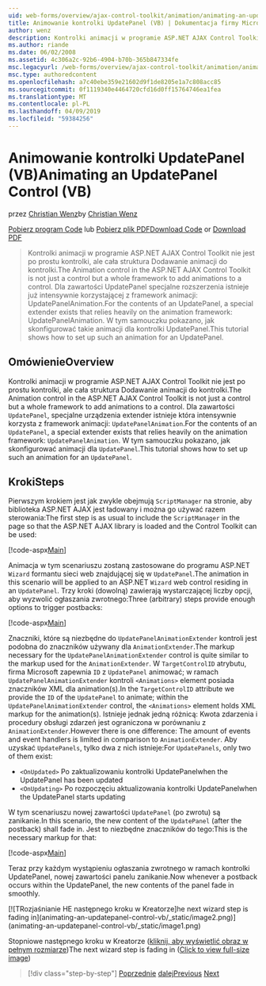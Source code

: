 ```yaml
---
uid: web-forms/overview/ajax-control-toolkit/animation/animating-an-updatepanel-control-vb
title: Animowanie kontrolki UpdatePanel (VB) | Dokumentacja firmy Microsoft
author: wenz
description: Kontrolki animacji w programie ASP.NET AJAX Control Toolkit nie jest po prostu kontrolki, ale cała struktura Dodawanie animacji do kontrolki. Dla zawartości...
ms.author: riande
ms.date: 06/02/2008
ms.assetid: 4c306a2c-92b6-4904-b70b-365b847334fe
msc.legacyurl: /web-forms/overview/ajax-control-toolkit/animation/animating-an-updatepanel-control-vb
msc.type: authoredcontent
ms.openlocfilehash: a7c40ebe359e21602d9f1de8205e1a7c808acc85
ms.sourcegitcommit: 0f1119340e4464720cfd16d0ff15764746ea1fea
ms.translationtype: MT
ms.contentlocale: pl-PL
ms.lasthandoff: 04/09/2019
ms.locfileid: "59384256"
---
```

# <a name="animating-an-updatepanel-control-vb"></a><span data-ttu-id="a57c7-104">Animowanie kontrolki UpdatePanel (VB)</span><span class="sxs-lookup"><span data-stu-id="a57c7-104">Animating an UpdatePanel Control (VB)</span></span>

<span data-ttu-id="a57c7-105">przez [Christian Wenz](https://github.com/wenz)</span><span class="sxs-lookup"><span data-stu-id="a57c7-105">by [Christian Wenz](https://github.com/wenz)</span></span>

<span data-ttu-id="a57c7-106">[Pobierz program Code](http://download.microsoft.com/download/9/3/f/93f8daea-bebd-4821-833b-95205389c7d0/UpdatePanelAnimation1.vb.zip) lub [Pobierz plik PDF](http://download.microsoft.com/download/b/6/a/b6ae89ee-df69-4c87-9bfb-ad1eb2b23373/updatepanelanimation1VB.pdf)</span><span class="sxs-lookup"><span data-stu-id="a57c7-106">[Download Code](http://download.microsoft.com/download/9/3/f/93f8daea-bebd-4821-833b-95205389c7d0/UpdatePanelAnimation1.vb.zip) or [Download PDF](http://download.microsoft.com/download/b/6/a/b6ae89ee-df69-4c87-9bfb-ad1eb2b23373/updatepanelanimation1VB.pdf)</span></span>

> <span data-ttu-id="a57c7-107">Kontrolki animacji w programie ASP.NET AJAX Control Toolkit nie jest po prostu kontrolki, ale cała struktura Dodawanie animacji do kontrolki.</span><span class="sxs-lookup"><span data-stu-id="a57c7-107">The Animation control in the ASP.NET AJAX Control Toolkit is not just a control but a whole framework to add animations to a control.</span></span> <span data-ttu-id="a57c7-108">Dla zawartości UpdatePanel specjalne rozszerzenia istnieje już intensywnie korzystającej z framework animacji: UpdatePanelAnimation.</span><span class="sxs-lookup"><span data-stu-id="a57c7-108">For the contents of an UpdatePanel, a special extender exists that relies heavily on the animation framework: UpdatePanelAnimation.</span></span> <span data-ttu-id="a57c7-109">W tym samouczku pokazano, jak skonfigurować takie animacji dla kontrolki UpdatePanel.</span><span class="sxs-lookup"><span data-stu-id="a57c7-109">This tutorial shows how to set up such an animation for an UpdatePanel.</span></span>


## <a name="overview"></a><span data-ttu-id="a57c7-110">Omówienie</span><span class="sxs-lookup"><span data-stu-id="a57c7-110">Overview</span></span>

<span data-ttu-id="a57c7-111">Kontrolki animacji w programie ASP.NET AJAX Control Toolkit nie jest po prostu kontrolki, ale cała struktura Dodawanie animacji do kontrolki.</span><span class="sxs-lookup"><span data-stu-id="a57c7-111">The Animation control in the ASP.NET AJAX Control Toolkit is not just a control but a whole framework to add animations to a control.</span></span> <span data-ttu-id="a57c7-112">Dla zawartości `UpdatePanel`, specjalne urządzenia extender istnieje która intensywnie korzysta z framework animacji: `UpdatePanelAnimation`.</span><span class="sxs-lookup"><span data-stu-id="a57c7-112">For the contents of an `UpdatePanel`, a special extender exists that relies heavily on the animation framework: `UpdatePanelAnimation`.</span></span> <span data-ttu-id="a57c7-113">W tym samouczku pokazano, jak skonfigurować animacji dla `UpdatePanel`.</span><span class="sxs-lookup"><span data-stu-id="a57c7-113">This tutorial shows how to set up such an animation for an `UpdatePanel`.</span></span>

## <a name="steps"></a><span data-ttu-id="a57c7-114">Kroki</span><span class="sxs-lookup"><span data-stu-id="a57c7-114">Steps</span></span>

<span data-ttu-id="a57c7-115">Pierwszym krokiem jest jak zwykle obejmują `ScriptManager` na stronie, aby biblioteka ASP.NET AJAX jest ładowany i można go używać razem sterowania:</span><span class="sxs-lookup"><span data-stu-id="a57c7-115">The first step is as usual to include the `ScriptManager` in the page so that the ASP.NET AJAX library is loaded and the Control Toolkit can be used:</span></span>

[!code-aspx[Main](animating-an-updatepanel-control-vb/samples/sample1.aspx)]

<span data-ttu-id="a57c7-116">Animacja w tym scenariuszu zostaną zastosowane do programu ASP.NET `Wizard` formantu sieci web znajdującej się w `UpdatePanel`.</span><span class="sxs-lookup"><span data-stu-id="a57c7-116">The animation in this scenario will be applied to an ASP.NET `Wizard` web control residing in an `UpdatePanel`.</span></span> <span data-ttu-id="a57c7-117">Trzy kroki (dowolną) zawierają wystarczającej liczby opcji, aby wyzwolić ogłaszania zwrotnego:</span><span class="sxs-lookup"><span data-stu-id="a57c7-117">Three (arbitrary) steps provide enough options to trigger postbacks:</span></span>

[!code-aspx[Main](animating-an-updatepanel-control-vb/samples/sample2.aspx)]

<span data-ttu-id="a57c7-118">Znaczniki, które są niezbędne do `UpdatePanelAnimationExtender` kontroli jest podobna do znaczników używany dla `AnimationExtender`.</span><span class="sxs-lookup"><span data-stu-id="a57c7-118">The markup necessary for the `UpdatePanelAnimationExtender` control is quite similar to the markup used for the `AnimationExtender`.</span></span> <span data-ttu-id="a57c7-119">W `TargetControlID` atrybutu, firma Microsoft zapewnia `ID` z `UpdatePanel` animować; w ramach `UpdatePanelAnimationExtender` kontroli `<Animations>` element posiada znaczników XML dla animation(s).</span><span class="sxs-lookup"><span data-stu-id="a57c7-119">In the `TargetControlID` attribute we provide the `ID` of the `UpdatePanel` to animate; within the `UpdatePanelAnimationExtender` control, the `<Animations>` element holds XML markup for the animation(s).</span></span> <span data-ttu-id="a57c7-120">Istnieje jednak jedną różnicą: Kwota zdarzenia i procedury obsługi zdarzeń jest ograniczona w porównaniu z `AnimationExtender`.</span><span class="sxs-lookup"><span data-stu-id="a57c7-120">However there is one difference: The amount of events and event handlers is limited in comparison to `AnimationExtender`.</span></span> <span data-ttu-id="a57c7-121">Aby uzyskać `UpdatePanels`, tylko dwa z nich istnieje:</span><span class="sxs-lookup"><span data-stu-id="a57c7-121">For `UpdatePanels`, only two of them exist:</span></span>

- `<OnUpdated>` <span data-ttu-id="a57c7-122">Po zaktualizowaniu kontrolki UpdatePanel</span><span class="sxs-lookup"><span data-stu-id="a57c7-122">when the UpdatePanel has been updated</span></span>
- `<OnUpdating>` <span data-ttu-id="a57c7-123">Po rozpoczęciu aktualizowania kontrolki UpdatePanel</span><span class="sxs-lookup"><span data-stu-id="a57c7-123">when the UpdatePanel starts updating</span></span>

<span data-ttu-id="a57c7-124">W tym scenariuszu nowej zawartości `UpdatePanel` (po zwrotu) są zanikanie.</span><span class="sxs-lookup"><span data-stu-id="a57c7-124">In this scenario, the new content of the `UpdatePanel` (after the postback) shall fade in.</span></span> <span data-ttu-id="a57c7-125">Jest to niezbędne znaczników do tego:</span><span class="sxs-lookup"><span data-stu-id="a57c7-125">This is the necessary markup for that:</span></span>

[!code-aspx[Main](animating-an-updatepanel-control-vb/samples/sample3.aspx)]

<span data-ttu-id="a57c7-126">Teraz przy każdym wystąpieniu ogłaszania zwrotnego w ramach kontrolki UpdatePanel, nowej zawartości panelu zanikanie.</span><span class="sxs-lookup"><span data-stu-id="a57c7-126">Now whenever a postback occurs within the UpdatePanel, the new contents of the panel fade in smoothly.</span></span>


[![T<span data-ttu-id="a57c7-127">Rozjaśnianie HE następnego kroku w Kreatorze]</span><span class="sxs-lookup"><span data-stu-id="a57c7-127">he next wizard step is fading in]</span></span>(animating-an-updatepanel-control-vb/_static/image2.png)](animating-an-updatepanel-control-vb/_static/image1.png)

<span data-ttu-id="a57c7-128">Stopniowe następnego kroku w Kreatorze ([kliknij, aby wyświetlić obraz w pełnym rozmiarze](animating-an-updatepanel-control-vb/_static/image3.png))</span><span class="sxs-lookup"><span data-stu-id="a57c7-128">The next wizard step is fading in ([Click to view full-size image](animating-an-updatepanel-control-vb/_static/image3.png))</span></span>

> [!div class="step-by-step"]
> <span data-ttu-id="a57c7-129">[Poprzednie](changing-an-animation-using-client-side-code-vb.md)
> [dalej](dynamically-controlling-updatepanel-animations-vb.md)</span><span class="sxs-lookup"><span data-stu-id="a57c7-129">[Previous](changing-an-animation-using-client-side-code-vb.md)
[Next](dynamically-controlling-updatepanel-animations-vb.md)</span></span>
